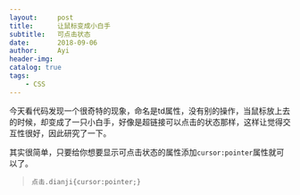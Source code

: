 ```yaml
---
layout:     post
title:      让鼠标变成小白手
subtitle:   可点击状态
date:       2018-09-06
author:     Ayi
header-img: 
catalog: true
tags:
    - CSS
---
```


今天看代码发现一个很奇特的现象，命名是td属性，没有别的操作，当鼠标放上去的时候，却变成了一只小白手，好像是超链接可以点击的状态那样，这样让觉得交互性很好，因此研究了一下。

其实很简单，只要给你想要显示可点击状态的属性添加`cursor:pointer`属性就可以了。

>`点击.dianji{cursor:pointer;}`